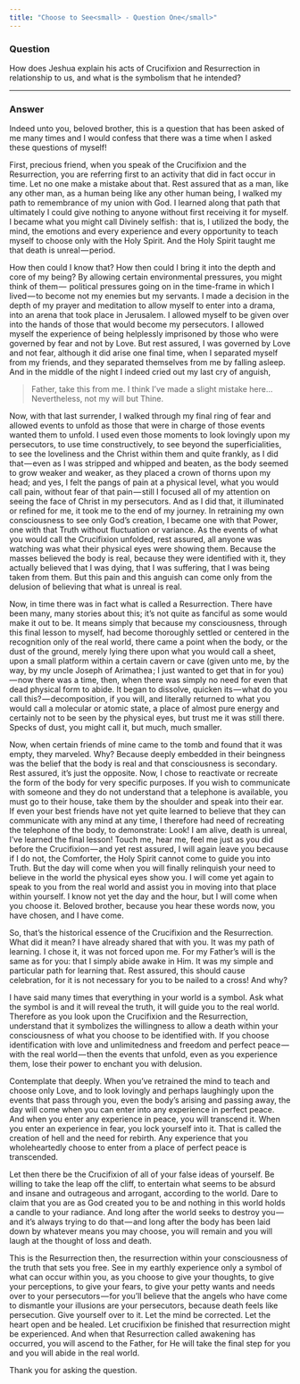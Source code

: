 ```yaml
---
title: "Choose to See<small> - Question One</small>"
---
```


### Question

How does Jeshua explain his acts of Crucifixion and Resurrection in
relationship to us, and what is the symbolism that he intended?

---

### Answer

Indeed unto you, beloved brother, this is a question that has been asked
of me many times and I would confess that there was a time when I asked
these questions of myself!

First, precious friend, when you speak of the Crucifixion and the
Resurrection, you are referring first to an activity that did in fact
occur in time. Let no one make a mistake about that. Rest assured that
as a man, like any other man, as a human being like any other human
being, I walked my path to remembrance of my union with God.  I learned
along that path that ultimately I could give nothing to anyone without
first receiving it for myself. I became what you might call Divinely
selfish­ :  that is, I utilized the body, the mind, the emotions and
every experience and every opportunity to teach myself to choose only
with the Holy Spirit. And the Holy Spirit taught me that death is
unreal — period.

How then could I know that? How then could I bring it into the depth and
core of my being? By allowing certain environmental pressures, you might
think of them —  political pressures going on in the time-frame in which
I lived — to become not my enemies but my servants. I made a decision in
the depth of my prayer and meditation to allow myself to enter into a
drama, into an arena that took place in Jerusalem.  I allowed myself to
be given over into the hands of those that would become my persecutors.
I allowed myself the experience of being helplessly imprisoned by those
who were governed by fear and not by Love. But rest assured, I was
governed by Love and not fear, although it did arise one final time,
when I separated myself from my friends, and they separated themselves
from me by falling asleep. And in the middle of the night I indeed cried
out my last cry of anguish,

> Father, take this from me. I think I’ve made a slight mistake
> here&hellip; Nevertheless, not my will but Thine.

Now, with that last surrender, I walked through my final ring of fear
and allowed events to unfold as those that were in charge of those
events wanted them to unfold. I used even those moments to look lovingly
upon my persecutors, to use time constructively, to see beyond the
superficialities, to see the loveliness and the Christ within them and
quite frankly, as I did that — even as I was stripped and whipped and
beaten, as the body seemed to grow weaker and weaker, as they placed a
crown of thorns upon my head; and yes, I felt the pangs of pain at a
physical level, what you would call pain, without fear of that
pain — still I focused all of my attention on seeing the face of Christ
in my persecutors. And as I did that, it illuminated or refined for me,
it took me to the end of my journey. In retraining my own consciousness
to see only God’s creation, I became one with that Power, one with that
Truth without fluctuation or variance. As the events of what you would
call the Crucifixion unfolded, rest assured, all anyone was watching was
what their physical eyes were showing them. Because the masses believed
the body is real, because they were identified with it, they actually
believed that I was dying, that I was suffering, that I was being taken
from them. But this pain and this anguish can come only from the
delusion of believing that what is unreal is real.

Now, in time there was in fact what is called a Resurrection. There have
been many, many stories about this; it’s not quite as fanciful as some
would make it out to be. It means simply that because my consciousness,
through this final lesson to myself, had become thoroughly settled or
centered in the recognition only of the real world, there came a point
when the body, or the dust of the ground, merely lying there upon what
you would call a sheet, upon a small platform within a certain cavern or
cave (given unto me, by the way, by my uncle Joseph of Arimathea ; I
just wanted to get that in for you) — now there was a time, then, when
there was simply no need for even that dead physical form to abide. It
began to dissolve, quicken its — what do you call this? — decomposition,
if you will, and literally returned to what you would call a molecular
or atomic state, a place of almost pure energy and certainly not to be
seen by the physical eyes, but trust me it was still there. Specks of
dust, you might call it, but much, much smaller.

Now, when certain friends of mine came to the tomb and found that it was
empty, they marveled. Why? Because deeply embedded in their beingness
was the belief that the body is real and that consciousness is
secondary. Rest assured, it’s just the opposite. Now, I chose to
reactivate or recreate the form of the body for very specific purposes.
If you wish to communicate with someone and they do not understand that
a telephone is available, you must go to their house, take them by the
shoulder and speak into their ear. If even your best friends have not
yet quite learned to believe that they can communicate with any mind at
any time, I therefore had need of recreating the telephone of the body,
to demonstrate: Look! I am alive, death is unreal, I’ve learned the
final lesson! Touch me, hear me, feel me just as you did before the
Crucifixion — and yet rest assured, I will again leave you because if I
do not, the Comforter, the Holy Spirit cannot come to guide you into
Truth. But the day will come when you will finally relinquish your need
to believe in the world the physical eyes show you. I will come yet
again to speak to you from the real world and assist you in moving into
that place within yourself. I know not yet the day and the hour, but I
will come when you choose it. Beloved brother, because you hear these
words now, you have chosen, and I have come.

So, that’s the historical essence of the Crucifixion and the
Resurrection. What did it mean? I have already shared that with you. It
was my path of learning. I chose it, it was not forced upon me. For my
Father’s will is the same as for you: that I simply abide awake in Him.
It was my simple and particular path for learning that. Rest assured,
this should cause celebration, for it is not necessary for you to be
nailed to a cross!  And why?

I have said many times that everything in your world is a symbol. Ask
what the symbol is and it will reveal the truth, it will guide you to
the real world. Therefore as you look upon the Crucifixion and the
Resurrection, understand that it symbolizes the willingness to allow a
death within your consciousness of what you choose to be identified
with. If you choose identification with love and unlimitedness and
freedom and perfect peace — with the real world — then the events that
unfold, even as you experience them, lose their power to enchant you
with delusion.

Contemplate that deeply. When you’ve retrained the mind to teach and
choose only Love, and to look lovingly and perhaps laughingly upon the
events that pass through you, even the body’s arising and passing away,
the day will come when you can enter into any experience in perfect
peace. And when you enter any experience in peace, you will transcend
it. When you enter an experience in fear, you lock yourself into it.
That is called the creation of hell and the need for rebirth. Any
experience that you wholeheartedly choose to enter from a place of
perfect peace is transcended.

Let then there be the Crucifixion of all of your false ideas of
yourself. Be willing to take the leap off the cliff, to entertain what
seems to be absurd and insane and outrageous and arrogant, according to
the world. Dare to claim that you are as God created you to be and
nothing in this world holds a candle to your radiance. And long after
the world seeks to destroy you — and it’s always trying to do that — and
long after the body has been laid down by whatever means you may choose,
you will remain and you will laugh at the thought of loss and death.

This is the Resurrection then, the resurrection within your
consciousness of the truth that sets you free. See in my earthly
experience only a symbol of what can occur within you, as you choose to
give your thoughts, to give your perceptions, to give your fears, to
give your petty wants and needs over to your persecutors — for you’ll
believe that the angels who have come to dismantle your illusions are
your persecutors, because death feels like persecution. Give yourself
over to it. Let the mind be corrected. Let the heart open and be healed.
Let crucifixion be finished that resurrection might be experienced. And
when that Resurrection called awakening has occurred, you will ascend to
the Father, for He will take the final step for you and you will abide
in the real world.

Thank you for asking the question.

